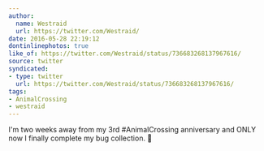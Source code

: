 ```yaml
---
author:
  name: Westraid
  url: https://twitter.com/Westraid/
date: 2016-05-28 22:19:12
dontinlinephotos: true
like_of: https://twitter.com/Westraid/status/736683268137967616/
source: twitter
syndicated:
- type: twitter
  url: https://twitter.com/Westraid/status/736683268137967616/
tags:
- AnimalCrossing
- westraid
---
```


I'm two weeks away from my 3rd #AnimalCrossing anniversary and ONLY now I finally complete my bug collection. 🐞